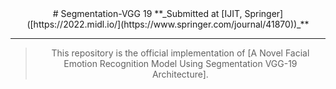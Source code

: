 <div align="center">
# Segmentation-VGG 19
**_Submitted at [IJIT, Springer]([https://2022.midl.io/](https://www.springer.com/journal/41870))_**
  
---

> This repository is the official implementation of [A Novel Facial Emotion Recognition Model Using Segmentation VGG-19 Architecture]. 
